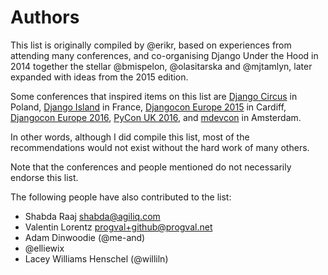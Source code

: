 # Authors

This list is originally compiled by @erikr, based on experiences from attending many conferences, and co-organising Django Under the Hood in 2014 together the stellar @bmispelon, @olasitarska and @mjtamlyn, later expanded with ideas from the 2015 edition. 

Some conferences that inspired items on this list are [Django Circus](http://love.djangocircus.com) in Poland, [Django Island](http://2014.djangocon.eu) in France, [Djangocon Europe 2015](http://2015.djangocon.eu) in Cardiff, [Djangocon Europe 2016](http://2016.djangocon.eu), [PyCon UK 2016](http://2016.pyconuk.org/diversity-accessibility-inclusion/), and [mdevcon](http://mdevcon.com) in Amsterdam.

In other words, although I did compile this list, most of the recommendations would not exist without the hard work of many others.

Note that the conferences and people mentioned do not necessarily endorse this list.

The following people have also contributed to the list:

- Shabda Raaj <shabda@agiliq.com>
- Valentin Lorentz <progval+github@progval.net>
- Adam Dinwoodie (@me-and)
- @elliewix
- Lacey Williams Henschel (@williln)
